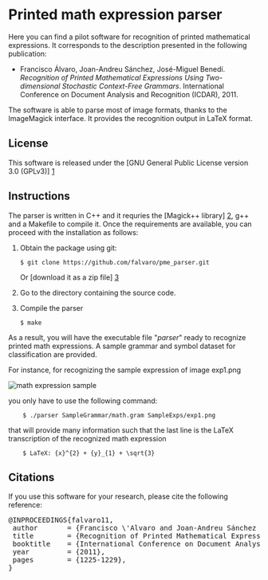 Printed math expression parser
==============================

Here you can find a pilot software for recognition of printed
mathematical expressions. It corresponds to the description presented
in the following publication:

 - Francisco Álvaro, Joan-Andreu Sánchez, José-Miguel Benedí.
   *Recognition of Printed Mathematical Expressions Using
    Two-dimensional Stochastic Context-Free Grammars*.
   International Conference on Document Analysis and Recognition (ICDAR), 2011.

The software is able to parse most of image formats, thanks to the
ImageMagick interface. It provides the recognition output in LaTeX format.


License
-------
This software is released under the [GNU General Public License
version 3.0 (GPLv3)] [1]


Instructions
------------
The parser is written in C++ and it requries the [Magick++ library] [2],
g++ and a Makefile to compile it. Once the requirements are available, you
can proceed with the installation as follows:

 1. Obtain the package using git:

        $ git clone https://github.com/falvaro/pme_parser.git

    Or [download it as a zip file] [3]

 2. Go to the directory containing the source code.

 3. Compile the parser

        $ make

As a result, you will have the executable file "*parser*" ready to
recognize printed math expressions. A sample grammar and symbol dataset
for classification are provided.

For instance, for recognizing the sample expression of image exp1.png

![math expression sample](https://github.com/falvaro/pme_parser/tree/SampleExps/exp1.png "exp1.png")

you only have to use the following command:

        $ ./parser SampleGrammar/math.gram SampleExps/exp1.png

that will provide many information such that the last line is the LaTeX
transcription of the recognized math expression

        $ LaTeX: {x}^{2} + {y}_{1} + \sqrt{3}



Citations
---------
If you use this software for your research, please cite the following reference:

<pre>
@INPROCEEDINGS{falvaro11,
 author       = {Francisco \'Alvaro and Joan-Andreu Sánchez and José-Miguel Benedí},
 title        = {Recognition of Printed Mathematical Expressions Using Two-dimensional Stochastic Context-Free Grammars},
 booktitle    = {International Conference on Document Analysis and Recognition (ICDAR)},
 year         = {2011},
 pages        = {1225-1229},
}
</pre>




[1]: http://www.gnu.org/licenses/gpl-3.0.html
[2]: http://www.imagemagick.org/Magick++
[3]: https://github.com/falvaro/pme_parser/archive/master.zip
